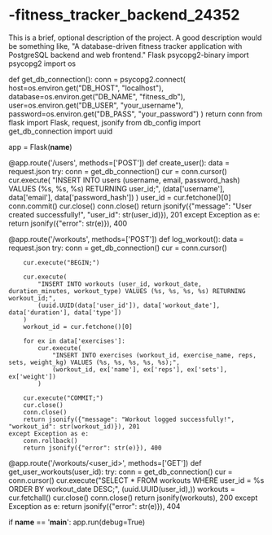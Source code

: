 # -fitness_tracker_backend_24352
 This is a brief, optional description of the project. A good description would be something like, "A database-driven fitness tracker application with PostgreSQL backend and web frontend."
Flask
psycopg2-binary
import psycopg2
import os

def get_db_connection():
    conn = psycopg2.connect(
        host=os.environ.get("DB_HOST", "localhost"),
        database=os.environ.get("DB_NAME", "fitness_db"),
        user=os.environ.get("DB_USER", "your_username"),
        password=os.environ.get("DB_PASS", "your_password")
    )
    return conn
    from flask import Flask, request, jsonify
from db_config import get_db_connection
import uuid

app = Flask(__name__)

@app.route('/users', methods=['POST'])
def create_user():
    data = request.json
    try:
        conn = get_db_connection()
        cur = conn.cursor()
        cur.execute(
            "INSERT INTO users (username, email, password_hash) VALUES (%s, %s, %s) RETURNING user_id;",
            (data['username'], data['email'], data['password_hash'])
        )
        user_id = cur.fetchone()[0]
        conn.commit()
        cur.close()
        conn.close()
        return jsonify({"message": "User created successfully!", "user_id": str(user_id)}), 201
    except Exception as e:
        return jsonify({"error": str(e)}), 400

@app.route('/workouts', methods=['POST'])
def log_workout():
    data = request.json
    try:
        conn = get_db_connection()
        cur = conn.cursor()
        
        cur.execute("BEGIN;")

        cur.execute(
            "INSERT INTO workouts (user_id, workout_date, duration_minutes, workout_type) VALUES (%s, %s, %s, %s) RETURNING workout_id;",
            (uuid.UUID(data['user_id']), data['workout_date'], data['duration'], data['type'])
        )
        workout_id = cur.fetchone()[0]

        for ex in data['exercises']:
            cur.execute(
                "INSERT INTO exercises (workout_id, exercise_name, reps, sets, weight_kg) VALUES (%s, %s, %s, %s, %s);",
                (workout_id, ex['name'], ex['reps'], ex['sets'], ex['weight'])
            )

        cur.execute("COMMIT;")
        cur.close()
        conn.close()
        return jsonify({"message": "Workout logged successfully!", "workout_id": str(workout_id)}), 201
    except Exception as e:
        conn.rollback()
        return jsonify({"error": str(e)}), 400

@app.route('/workouts/<user_id>', methods=['GET'])
def get_user_workouts(user_id):
    try:
        conn = get_db_connection()
        cur = conn.cursor()
        cur.execute("SELECT * FROM workouts WHERE user_id = %s ORDER BY workout_date DESC;", (uuid.UUID(user_id),))
        workouts = cur.fetchall()
        cur.close()
        conn.close()
        return jsonify(workouts), 200
    except Exception as e:
        return jsonify({"error": str(e)}), 404

if __name__ == '__main__':
    app.run(debug=True)
